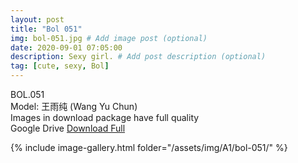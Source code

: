 ```yaml
---
layout: post
title: "Bol 051"
img: bol-051.jpg # Add image post (optional)
date: 2020-09-01 07:05:00
description: Sexy girl. # Add post description (optional)
tag: [cute, sexy, Bol]
---
```

BOL.051  
Model: 王雨纯 (Wang Yu Chun)                                                    
Images in download package have full quality                    
Google Drive [Download Full](http://gestyy.com/eey2ET)

{% include image-gallery.html folder="/assets/img/A1/bol-051/" %}
